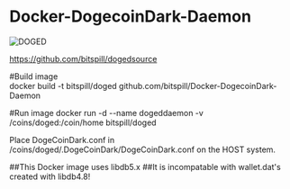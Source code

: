 # Docker-DogecoinDark-Daemon
![DOGED](http://dogecoindark.net/img/logo-dark@2x.png)

https://github.com/bitspill/dogedsource



#Build image  
    docker build -t bitspill/doged github.com/bitspill/Docker-DogecoinDark-Daemon

#Run image 
    docker run -d --name dogeddaemon -v /coins/doged:/coin/home bitspill/doged


Place DogeCoinDark.conf in /coins/doged/.DogeCoinDark/DogeCoinDark.conf on the HOST system.


##This Docker image uses libdb5.x
##It is incompatable with wallet.dat's created with libdb4.8!
